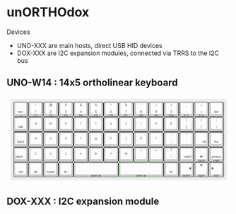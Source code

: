 # un**ORTHO**dox

Devices

* UNO-XXX are main hosts, direct USB HID devices
* DOX-XXX are I2C expansion modules, connected via TRRS to the I2C bus

## **UNO-W14** : 14x5 ortholinear keyboard

![Alt text](images/layout.png)

## **DOX**-XXX : I2C expansion module

